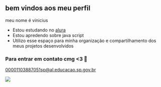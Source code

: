 ## bem vindos aos meu perfil

meu nome é vinicius

- Estou estudando no [alura](https://www.alura.com.br)
- Estou apredendo sobre java script
- Utilizo esse espaço para minha organização e compartilhamento dos meus projetos desenvolvidos
### Para entrar em contato cmg <3 📧
00001103887051sp@al.educacao.sp.gov.br

![](https://media1.tenor.com/m/kKyF41hEeDUAAAAd/lions.gif)
